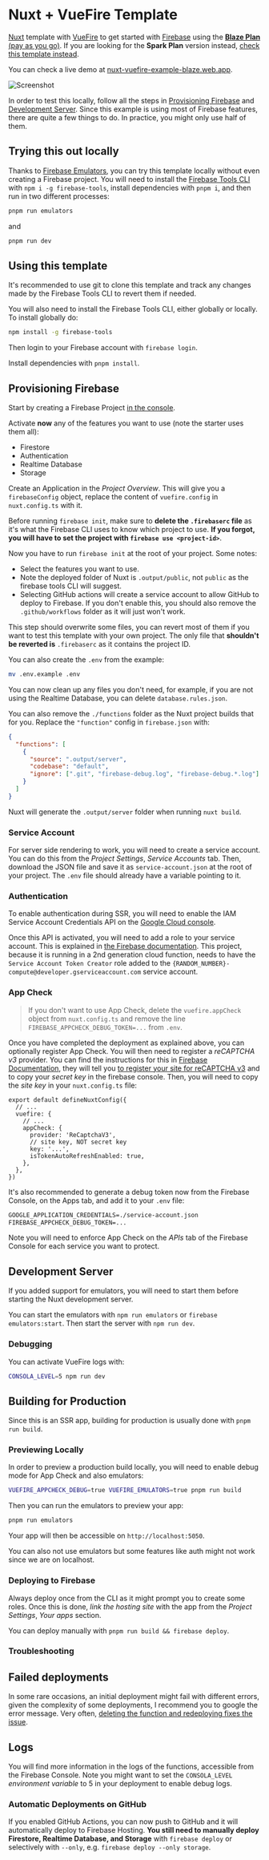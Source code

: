 # Nuxt + VueFire Template

[Nuxt](https://nuxtjs.org/) template with [VueFire](https://vuefire.vuejs.org/) to get started with [Firebase](https://firebase.google.com/) using the [**Blaze Plan** (pay as you go)](https://firebase.google.com/pricing). If you are looking for the **Spark Plan** version instead, [check this template instead](https://github.com/posva/nuxt--vuefire-example-spark-plan).

You can check a live demo at [nuxt-vuefire-example-blaze.web.app](https://nuxt-vuefire-example-blaze.web.app).

![Screenshot](./assets/screenshot.png)

In order to test this locally, follow all the steps in [Provisioning Firebase](#provisioning-firebase) and [Development Server](#development-server). Since this example is using most of Firebase features, there are quite a few things to do. In practice, you might only use half of them.

## Trying this out locally

Thanks to [Firebase Emulators](https://firebase.google.com/docs/emulator-suite), you can try this template locally without even creating a Firebase project. You will need to install the [Firebase Tools CLI](https://firebase.google.com/docs/cli) with `npm i -g firebase-tools`, install dependencies with `pnpm i`, and then run in two different processes:

```bash
pnpm run emulators
```

and

```bash
pnpm run dev
```

## Using this template

It's recommended to use git to clone this template and track any changes made by the Firebase Tools CLI to revert them if needed.

You will also need to install the Firebase Tools CLI, either globally or locally. To install globally do:

```bash
npm install -g firebase-tools
```

Then login to your Firebase account with `firebase login`.

Install dependencies with `pnpm install`.

## Provisioning Firebase

Start by creating a Firebase Project [in the console](https://console.firebase.google.com/).

Activate **now** any of the features you want to use (note the starter uses them all):

- Firestore
- Authentication
- Realtime Database
- Storage

Create an Application in the _Project Overview_. This will give you a `firebaseConfig` object, replace the content of `vuefire.config` in `nuxt.config.ts` with it.

Before running `firebase init`, make sure to **delete the `.firebaserc` file** as it's what the Firebase CLI uses to know which project to use. **If you forgot, you will have to set the project with `firebase use <project-id>`**.

Now you have to run `firebase init` at the root of your project. Some notes:

- Select the features you want to use.
- Note the deployed folder of Nuxt is `.output/public`, not `public` as the firebase tools CLI will suggest.
- Selecting GitHub actions will create a service account to allow GitHub to deploy to Firebase. If you don't enable this, you should also remove the `.github/workflows` folder as it will just won't work.

This step should overwrite some files, you can revert most of them if you want to test this template with your own project. The only file that **shouldn't be reverted is** `.firebaserc` as it contains the project ID.

You can also create the `.env` from the example:

```bash
mv .env.example .env
```

You can now clean up any files you don't need, for example, if you are not using the Realtime Database, you can delete `database.rules.json`.

You can also remove the `./functions` folder as the Nuxt project builds that for you.
Replace the `"function"` config in `firebase.json` with:

```json
{
  "functions": [
    {
      "source": ".output/server",
      "codebase": "default",
      "ignore": [".git", "firebase-debug.log", "firebase-debug.*.log"]
    }
  ]
}
```

Nuxt will generate the `.output/server` folder when running `nuxt build`.

### Service Account

For server side rendering to work, you will need to create a service account. You can do this from the _Project Settings_, _Service Accounts_ tab. Then, download the JSON file and save it as `service-account.json` at the root of your project. The `.env` file should already have a variable pointing to it.

### Authentication

To enable authentication during SSR, you will need to enable the IAM Service Account Credentials API on the [Google Cloud console](https://console.cloud.google.com/apis/api/iamcredentials.googleapis.com/overview).

Once this API is activated, you will need to add a role to your service account. This is explained in [the Firebase documentation](https://firebase.google.com/docs/auth/admin/create-custom-tokens#iam_api_not_enabled). This project, because it is running in a 2nd generation cloud function, needs to have the `Service Account Token Creator` role added to the `{RANDOM_NUMBER}-compute@developer.gserviceaccount.com` service account.

### App Check

> If you don't want to use App Check, delete the `vuefire.appCheck` object from `nuxt.config.ts` and remove the line `FIREBASE_APPCHECK_DEBUG_TOKEN=...` from `.env`.

Once you have completed the deployment as explained above, you can optionally register App Check. You will then need to register a _reCAPTCHA v3_ provider. You can find the instructions for this in [Firebase Documentation](https://firebase.google.com/docs/app-check#web), they will tell you [to register your site for reCAPTCHA v3](https://www.google.com/recaptcha/admin/create) and to copy your _secret key_ in the firebase console. Then, you will need to copy the _site key_ in your `nuxt.config.ts` file:

```ts{8} [nuxt.config.ts]
export default defineNuxtConfig({
  // ...
  vuefire: {
    // ...
    appCheck: {
      provider: 'ReCaptchaV3',
      // site key, NOT secret key
      key: '...',
      isTokenAutoRefreshEnabled: true,
    },
  },
})
```

It's also recommended to generate a debug token now from the Firebase Console, on the Apps tab, and add it to your `.env` file:

```txt
GOOGLE_APPLICATION_CREDENTIALS=./service-account.json
FIREBASE_APPCHECK_DEBUG_TOKEN=...
```

Note you will need to enforce App Check on the _APIs_ tab of the Firebase Console for each service you want to protect.

## Development Server

If you added support for emulators, you will need to start them before starting the Nuxt development server.

You can start the emulators with `npm run emulators` or `firebase emulators:start`. Then start the server with `npm run dev`.

### Debugging

You can activate VueFire logs with:

```bash
CONSOLA_LEVEL=5 npm run dev
```

## Building for Production

Since this is an SSR app, building for production is usually done with `pnpm run build`.

### Previewing Locally

In order to preview a production build locally, you will need to enable debug mode for App Check and also emulators:

```bash
VUEFIRE_APPCHECK_DEBUG=true VUEFIRE_EMULATORS=true pnpm run build
```

Then you can run the emulators to preview your app:

```bash
pnpm run emulators
```

Your app will then be accessible on `http://localhost:5050`.

You can also not use emulators but some features like auth might not work since we are on localhost.

### Deploying to Firebase

Always deploy once from the CLI as it might prompt you to create some roles. Once this is done, _link the hosting site_ with the app from the _Project Settings_, _Your apps_ section.

You can deploy manually with `pnpm run build && firebase deploy`.

### Troubleshooting

## Failed deployments

In some rare occasions, an initial deployment might fail with different errors, given the complexity of some deployments, I recommend you to google the error message. Very often, [deleting the function and redeploying fixes the issue](https://github.com/firebase/firebase-tools/issues/5244).

## Logs

You will find more information in the logs of the functions, accessible from the Firebase Console. Note you might want to set the `CONSOLA_LEVEL` _environment variable_ to 5 in your deployment to enable debug logs.

### Automatic Deployments on GitHub

If you enabled GitHub Actions, you can now push to GitHub and it will automatically deploy to Firebase Hosting. **You still need to manually deploy Firestore, Realtime Database, and Storage** with `firebase deploy` or selectively with `--only`, e.g. `firebase deploy --only storage`.
